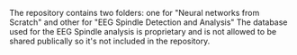 The repository contains two folders: one for "Neural networks from Scratch" and other for "EEG Spindle Detection and Analysis"
The database used for the EEG Spindle analysis is proprietary and is not allowed to be shared publically so it's not included in the repository.
